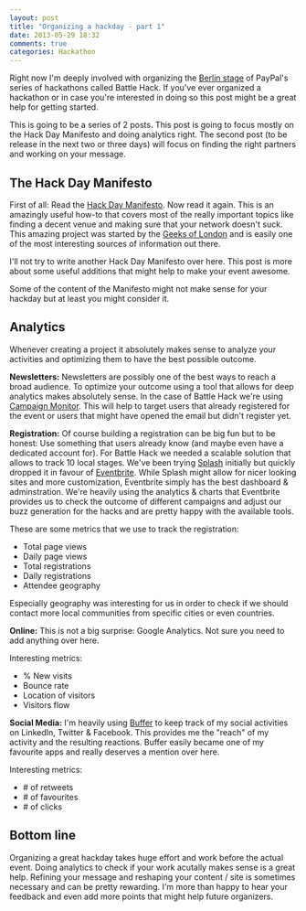 ```yaml
---
layout: post
title: "Organizing a hackday - part 1"
date: 2013-05-29 18:32
comments: true
categories: Hackathon
---
```

Right now I'm deeply involved with organizing the [Berlin stage](http://battlehack.org/berlin/) of PayPal's series of hackathons called Battle Hack. If you've ever organized a hackathon or in case you're interested in doing so this post might be a great help for getting started.
<!-- more -->

This is going to be a series of 2 posts. This post is going to focus mostly on the Hack Day Manifesto and doing analytics right. The second post (to be release in the next two or three days) will focus on finding the right partners and working on your message.

The Hack Day Manifesto
---
First of all: Read the [Hack Day Manifesto](http://hackdaymanifesto.com/). Now read it again. This is an amazingly useful how-to that covers most of the really important topics like finding a decent venue and making sure that your network doesn't suck. This amazing project was started by the [Geeks of London](http://geeksoflondon.com/) and is easily one of the most interesting sources of information out there.

I'll not try to write another Hack Day Manifesto over here. This post is more about some useful additions that might help to make your event awesome.

Some of the content of the Manifesto might not make sense for your hackday but at least you might consider it.

Analytics
---
Whenever creating a project it absolutely makes sense to analyze your activities and optimizing them to have the best possible outcome.

**Newsletters:**
Newsletters are possibly one of the best ways to reach a broad audience. To optimize your outcome using a tool that allows for deep analytics makes absolutely sense. In the case of Battle Hack we're using [Campaign Monitor](http://www.campaignmonitor.com/). This will help to target users that already registered for the event or users that might have opened the email but didn't register yet.

**Registration:**
Of course building a registration can be big fun but to be honest: Use something that users already know (and maybe even have a dedicated account for). For Battle Hack we needed a scalable solution that allows to track 10 local stages. We've been trying [Splash](http://splashthat.com/) initially but quickly dropped it in favour of [Eventbrite](http://www.eventbrite.com/). While Splash might allow for nicer looking sites and more customization, Eventbrite simply has the best dashboard & adminstration. We're heavily using the analytics & charts that Eventbrite provides us to check the outcome of different campaigns and adjust our buzz generation for the hacks and are pretty happy with the available tools.

These are some metrics that we use to track the registration:

- Total page views
- Daily page views
- Total registrations
- Daily registrations
- Attendee geography

Especially geography was interesting for us in order to check if we should contact more local communities from specific cities or even countries. 

**Online:**
This is not a big surprise: Google Analytics. Not sure you need to add anything over here.

Interesting metrics:

- % New visits
- Bounce rate
- Location of visitors
- Visitors flow

**Social Media:**
I'm heavily using [Buffer](http://bufferapp.com) to keep track of my social activities on LinkedIn, Twitter & Facebook. This provides me the "reach" of my activity and the resulting reactions. Buffer easily became one of my favourite apps and really deserves a mention over here.

Interesting metrics:

- \# of retweets
- \# of favourites
- \# of clicks

Bottom line
---
Organizing a great hackday takes huge effort and work before the actual event. Doing analytics to check if your work acutally makes sense is a great help. Refining your message and reshaping your content / site is sometimes necessary and can be pretty rewarding. I'm more than happy to hear your feedback and even add more points that might help future organizers.
